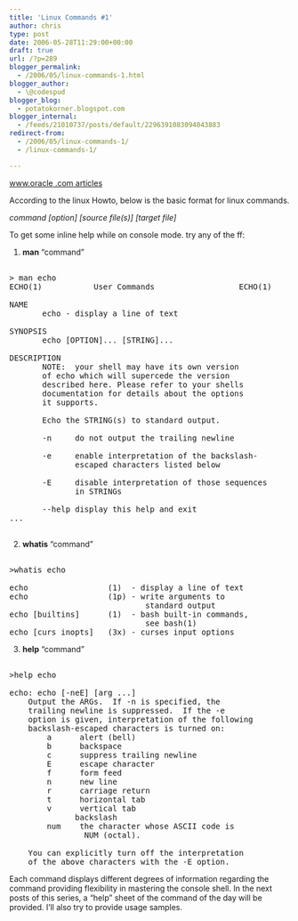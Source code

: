 ```yaml
---
title: 'Linux Commands #1'
author: chris
type: post
date: 2006-05-28T11:29:00+00:00
draft: true
url: /?p=289
blogger_permalink:
  - /2006/05/linux-commands-1.html
blogger_author:
  - \@codespud
blogger_blog:
  - potatokorner.blogspot.com
blogger_internal:
  - /feeds/21010737/posts/default/2296391083094043883
redirect-from:
  - /2006/05/linux-commands-1/
  - /linux-commands-1/

---
```

[www.oracle .com articles][1]

According to the linux Howto, below is the basic format for linux commands.

<span style="font-style:italic;">command [option] [source file(s)] [target file]</span>

To get some inline help while on console mode. try any of the ff:

1) <span style="font-weight:bold;">man</span> &#8220;command&#8221;

<pre><br />> man echo <br />ECHO(1)           User Commands                  ECHO(1)<br /><br />NAME<br />       echo - display a line of text<br /><br />SYNOPSIS<br />       echo [OPTION]... [STRING]...<br /><br />DESCRIPTION<br />       NOTE:  your shell may have its own version <br />       of echo which will supercede the version <br />       described here. Please refer to your shells<br />       documentation for details about the options <br />       it supports.<br /><br />       Echo the STRING(s) to standard output.<br /><br />       -n     do not output the trailing newline<br /><br />       -e     enable interpretation of the backslash-<br />              escaped characters listed below<br /><br />       -E     disable interpretation of those sequences <br />              in STRINGs<br /><br />       --help display this help and exit<br />...<br /><br /></pre>

2) <span style="font-weight:bold;">whatis</span> &#8220;command&#8221;

<pre><br />>whatis echo<br /><br />echo                 (1)  - display a line of text<br />echo                 (1p) - write arguments to <br />                             standard output<br />echo [builtins]      (1)  - bash built-in commands, <br />                             see bash(1)<br />echo [curs_inopts]   (3x) - curses input options<br /></pre>

3) <span style="font-weight:bold;">help</span> &#8220;command&#8221;

<pre><br />>help echo<br /><br />echo: echo [-neE] [arg ...]<br />    Output the ARGs.  If -n is specified, the <br />    trailing newline is suppressed.  If the -e <br />    option is given, interpretation of the following <br />    backslash-escaped characters is turned on:<br />        a      alert (bell)<br />        b      backspace<br />        c      suppress trailing newline<br />        E      escape character<br />        f      form feed<br />        n      new line<br />        r      carriage return<br />        t      horizontal tab<br />        v      vertical tab<br />              backslash<br />        num    the character whose ASCII code is <br />                NUM (octal).<br /><br />    You can explicitly turn off the interpretation <br />    of the above characters with the -E option.<br /></pre>

Each command displays different degrees of information regarding the command providing flexibility in mastering the console shell. In the next posts of this series, a &#8220;help&#8221; sheet of the command of the day will be provided. I&#8217;ll also try to provide usage samples.

 [1]: http://www.oracle.com/technology/pub/articles/calish_file_commands.html